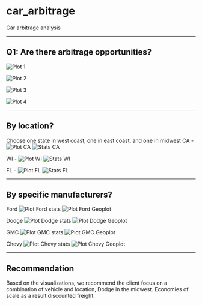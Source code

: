 # car_arbitrage
Car arbitrage analysis 
______________________________
## Q1: Are there arbitrage opportunities?

![Plot 1](Images/box_plot.PNG)

![Plot 2](Images/stats.PNG)

![Plot 3](Images/geo_plot.PNG)

![Plot 4](Images/scatter_plot.PNG)


___________________________
## By location?
Choose one state in west coast, one in east coast, and one in midwest
CA - ![Plot CA](Images/ca.PNG)
![Stats CA](Images/ca_stats.PNG)

WI - ![Plot WI](Images/wi.PNG)
![Stats WI](Images/wi_stats.PNG)

FL - ![Plot FL](Images/fl.PNG)
![Stats FL](Images/fl_stats.PNG)



__________________________
## By specific manufacturers?
Ford
![Plot Ford stats](Images/ford_stats.PNG)
![Plot Ford Geoplot](Images/ford_geoplot.PNG)

Dodge
![Plot Dodge stats](Images/dodge_stats.PNG)
![Plot Dodge Geoplot](Images/dodge_geoplot.PNG)

GMC
![Plot GMC stats](Images/gmc_stats.PNG)
![Plot GMC Geoplot](Images/gmc_geoplot.PNG)

Chevy
![Plot Chevy stats](Images/chevy_stats.PNG)
![Plot Chevy Geoplot](Images/chevy_geoplot.PNG)



__________________________
## Recommendation

Based on the visualizations, we recommend the client focus on a combination of vehicle and location, Dodge in the midwest. Economies of scale as a result discounted freight. 